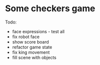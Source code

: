 # Some checkers game

Todo:

- face expressions - test all
- fix robot face
- show score board
- refactor game state
- fix king movement
- fill scene with objects

